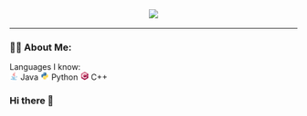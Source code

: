 <div align="center">
  <img src="./assets/Banner.png"/>
</div>

---

### :man_technologist: About Me: 
Languages I know: <br>
  <img src="./assets/java-icon.svg" width="15" height="15"> Java
  <img src="./assets/python-icon.svg" width="15" height="15"> Python
  <img src="./assets/cplusplus-icon.svg" width="15" height="15"> C++

### Hi there 👋

<!--
**Creeper76/creeper76** is a ✨ _special_ ✨ repository because its `README.md` (this file) appears on your GitHub profile.

Here are some ideas to get you started:

- 🔭 I’m currently working on ...
- 🌱 I’m currently learning ...
- 👯 I’m looking to collaborate on ...
- 🤔 I’m looking for help with ...
- 💬 Ask me about ...
- 📫 How to reach me: ...
- 😄 Pronouns: ...
- ⚡ Fun fact: ...
-->
